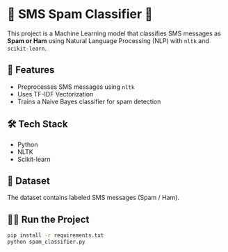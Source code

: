 # 📩 SMS Spam Classifier 📩

This project is a Machine Learning model that classifies SMS messages as **Spam or Ham** using Natural Language Processing (NLP) with `nltk` and `scikit-learn`.

## 🚀 Features
- Preprocesses SMS messages using `nltk`
- Uses TF-IDF Vectorization
- Trains a Naive Bayes classifier for spam detection

## 🛠️ Tech Stack
- Python
- NLTK
- Scikit-learn

## 📜 Dataset
The dataset contains labeled SMS messages (Spam / Ham).

## 🏃‍♂️ Run the Project
```bash
pip install -r requirements.txt
python spam_classifier.py
